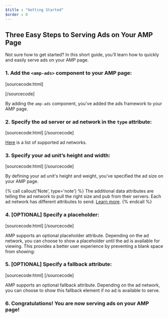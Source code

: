```yaml
---
$title : "Getting Started"
$order : 0
---
```


## Three Easy Steps to Serving Ads on Your AMP Page

Not sure how to get started? In this short guide, you’ll learn how to quickly and easily serve ads on your AMP page.

### 1. Add the `<amp-ads>` component to your AMP page:

[sourcecode:html]
<script async custom-element="amp-ad" src="https://cdn.ampproject.org/v0/amp-ad-0.1.js"></script>
[/sourcecode]

By adding the `amp-ads` component, you've added the ads framework to your AMP page.

### 2. Specify the ad server or ad network in the `type` attribute:

[sourcecode:html]
<amp-ad
      type="a9">
  </amp-ad>
[/sourcecode]

[Here](https://www.ampproject.org/docs/reference/components/amp-ad#supported-ad-networks) is a list of supported ad networks.

### 3. Specify your ad unit’s height and width:

[sourcecode:html]
<amp-ad width="300"
      height="250"
      type="a9"
      data-aax_size="300x250"
      data-aax_pubname="test123"
      data-aax_src="302">
  </amp-ad>
[/sourcecode]

By defining your ad unit's height and weight, you've specified the ad size on your AMP page.

{% call callout('Note', type='note') %}
The additional data attributes are telling the ad network to pull the right size and pub from their servers. Each ad network has different attributes to send. [Learn more](https://www.ampproject.org/docs/reference/components/amp-ad#supported-ad-networks).
{% endcall %}

### 4. [OPTIONAL] Specify a placeholder:

[sourcecode:html]
 <amp-ad width="300"
      height="200"
      type="doubleclick"
      data-slot="/4119129/doesnt-exist">
    <amp-img placeholder src="placeholder-image.jpg"></amp-img>
  </amp-ad>
[/sourcecode]

AMP supports an optional placeholder attribute. Depending on the ad network, you can choose to show a placeholder until the ad is available for viewing. This provides a better user experience by preventing a blank space from showing:

### 5. [OPTIONAL] Specify a fallback attribute:

[sourcecode:html]
<amp-ad width="300"
      height="200"
      type="doubleclick"
      data-slot="/4119129/doesnt-exist">
    <amp-img fallback src="fallback-image.jpg"></amp-img>
  </amp-ad>
[/sourcecode]

AMP supports an optional fallback attribute. Depending on the ad network, you can choose to show this fallback element if no ad is available to serve.

### 6. Congratulations! You are now serving ads on your AMP page!
